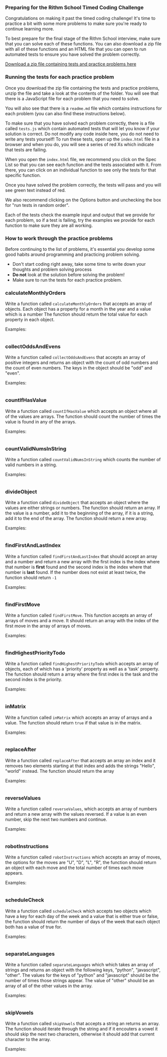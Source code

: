 ### Preparing for the Rithm School Timed Coding Challenge

Congratulations on making it past the timed coding challenge! It's time to practice a bit with some more problems to make sure you're ready to continue learning more.

To best prepare for the final stage of the Rithm School interview, make sure that you can solve each of these functions. You can also download a zip file with all of these functions and an HTML file that you can open to run automated tests to ensure you have solved the problem correctly.

[Download a zip file containing tests and practice problems here](https://github.com/rithmschool/rithm-interview-prep-practice-part-2/archive/master.zip)

### Running the tests for each practice problem

Once you download the zip file containing the tests and practice problems, unzip the file and take a look at the contents of the folder. You will see that there is a JavaScript file for each problem that you need to solve.

You will also see that there is a `readme.md` file which contains instructions for each problem (you can also find these instructions below).

To make sure that you have solved each problem correctly, there is a file called `tests.js` which contain automated tests that will let you know if your solution is correct. Do not modify any code inside here, you do not need to write any tests yourself! To run these tests, open up the `index.html` file in a browser and when you do, you will see a series of red Xs which indicate that tests are failing.

When you open the `index.html` file, we recommend you click on the Spec List so that you can see each function and the tests associated with it. From there, you can click on an individual function to see only the tests for that specific function.

Once you have solved the problem correctly, the tests will pass and you will see green text instead of red.

We also recommend clicking on the Options button and unchecking the box for "run tests in random order".

Each of the tests check the example input and output that we provide for each problem, so if a test is failing, try the examples we provide for each function to make sure they are all working.

### How to work through the practice problems

Before continuing to the list of problems, it's essential you develop some good habits around programming and practicing problem solving.

- Don't start coding right away, take some time to write down your thoughts and problem solving process
- **Do not** look at the solution before solving the problem!
- Make sure to run the tests for each practice problem.

### calculateMonthlyOrders

Write a function called `calculateMonthlyOrders` that accepts an array of objects. Each object has a property for a month in the year and a value which is a number
The function should return the total value for each property in each object.

Examples:

```js
```

### collectOddsAndEvens

Write a function called `collectOddsAndEvens` that accepts an array of positive integers and returns an object with the count of odd numbers and the count of even numbers. The keys in the object should be "odd" and "even".

Examples:

```js
```

### countIfHasValue

Write a function called `countIfHasValue` which accepts an object where all of the values are arrays. The function should count the number of times the value is found in any of the arrays.

Examples:

```js
```

### countValidNumsInString

Write a function called `countValidNumsInString` which counts the number of valid numbers in a string.

Examples:

```js
```

### divideObject

Write a function called `divideObject` that accepts an object where the values are either strings or numbers. The function should return an array. If the value is a number, add it to the beginning of the array, if it is a string, add it to the end of the array. The function should return a new array.

Examples:

```js
```

### findFirstAndLastIndex

Write a function called `findFirstAndLastIndex` that should accept an array and a number and return a new array with the first index is the index where that number is **first** found and the second index is the index where that number is **last** found. If the number does not exist at least twice, the function should return `-1`

Examples:

```js
```

### findFirstMove

Write a function called `findFirstMove`. This function accepts an array of arrays of moves and a move. It should return an array with the index of the first move in the array of arrays of moves.

Examples:

```js
```

### findHighestPriorityTodo

Write a function called `findHighestPriorityTodo` which accepts an array of objects, each of which has a 'priority' property as well as a 'task' property. The function should return a array where the first index is the task and the second index is the priority.

Examples:

```js
```

### inMatrix

Write a function called `inMatrix` which accepts an array of arrays and a value. The function should return `true` if that value is in the matrix.

Examples:

```js
```

### replaceAfter

Write a function called `replaceAfter` that accepts an array an index and it removes two elements starting at that index and adds the strings "Hello", "world" instead. The function should return the array

Examples:

```js
```

### reverseValues

Write a function called `reverseValues`, which accepts an array of numbers and return a new array with the values reversed. If a value is an even number, skip the next two numbers and continue.

Examples:

```js
```

### robotInstructions

Write a function called `robotInstructions` which accepts an array of moves, the options for the moves are "U", "D", "L", "R", the function should return an object with each move and the total number of times each move appears.

Examples:

```js
```

### scheduleCheck

Write a function called `scheduleCheck` which accepts two objects which have a key for each day of the week and a value that is either true or false, the function should return the number of days of the week that each object both has a value of true for.

Examples:

```js
```

### separateLanguages

Write a function called `separateLanguages` which which takes an array of strings and returns an object with the following keys, "python", "javascript", "other". The values for the keys of "python" and "javascript" should be the number of times those strings appear. The value of "other" should be an array of all of the other values in the array.

Examples:

```js
```

### skipVowels

Write a function called `skipVowels` that accepts a string an returns an array. The function should iterate through the string and if it encouters a vowel it should skip the next two characters, otherwise it should add that current character to the array.

Examples:

```js
```